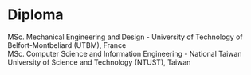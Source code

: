 # Diploma
MSc. Mechanical Engineering and Design - University of Technology of Belfort-Montbeliard (UTBM), France <br/>
MSc. Computer Science and Information Engineering - National Taiwan University of Science and Technology (NTUST), Taiwan <br/>
